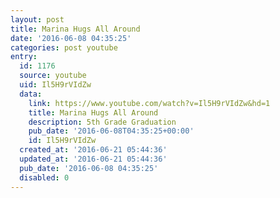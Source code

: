 ```yaml
---
layout: post
title: Marina Hugs All Around
date: '2016-06-08 04:35:25'
categories: post youtube
entry:
  id: 1176
  source: youtube
  uid: Il5H9rVIdZw
  data:
    link: https://www.youtube.com/watch?v=Il5H9rVIdZw&hd=1
    title: Marina Hugs All Around
    description: 5th Grade Graduation
    pub_date: '2016-06-08T04:35:25+00:00'
    id: Il5H9rVIdZw
  created_at: '2016-06-21 05:44:36'
  updated_at: '2016-06-21 05:44:36'
  pub_date: '2016-06-08 04:35:25'
  disabled: 0
---
```

